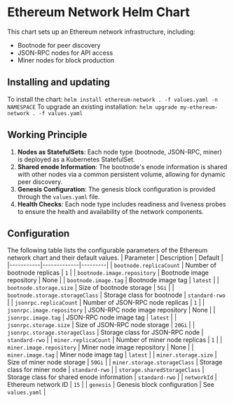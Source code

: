 
# Ethereum Network Helm Chart
This chart sets up an Ethereum network infrastructure, including:
- Bootnode for peer discovery
- JSON-RPC nodes for API access
- Miner nodes for block production

## Installing and updating

To install the chart:
`helm install ethereum-network . -f values.yaml -n NAMESPACE`
To upgrade an existing installation:
`helm upgrade my-ethereum-network . -f values.yaml`

## Working Principle
1.  **Nodes as StatefulSets**: Each node type (bootnode, JSON-RPC, miner) is deployed as a Kubernetes StatefulSet.
2.  **Shared enode Information**: The bootnode's enode information is shared with other nodes via a common persistent volume, allowing for dynamic peer discovery.
3.  **Genesis Configuration**: The genesis block configuration is provided through the `values.yaml` file.
4.  **Health Checks**: Each node type includes readiness and liveness probes to ensure the health and availability of the network components.

## Configuration
The following table lists the configurable parameters of the Ethereum network chart and their default values.
| Parameter | Description | Default |
|-----------|-------------|---------|
| `bootnode.replicaCount` | Number of bootnode replicas | `1` |
| `bootnode.image.repository` | Bootnode image repository | None |
| `bootnode.image.tag` | Bootnode image tag | `latest` |
| `bootnode.storage.size` | Size of bootnode storage | `5Gi` |
| `bootnode.storage.storageClass` | Storage class for bootnode | `standard-rwo` |
| `jsonrpc.replicaCount` | Number of JSON-RPC node replicas | `1` |
| `jsonrpc.image.repository` | JSON-RPC node image repository | None |
| `jsonrpc.image.tag` | JSON-RPC node image tag | `latest` |
| `jsonrpc.storage.size` | Size of JSON-RPC node storage | `20Gi` |
| `jsonrpc.storage.storageClass` | Storage class for JSON-RPC node | `standard-rwo` |
| `miner.replicaCount` | Number of miner node replicas | `1` |
| `miner.image.repository` | Miner node image repository | None |
| `miner.image.tag` | Miner node image tag | `latest` |
| `miner.storage.size` | Size of miner node storage | `50Gi` |
| `miner.storage.storageClass` | Storage class for miner node | `standard-rwo` |
| `storage.sharedStorageClass` | Storage class for shared enode information | `standard-rwo` |
| `networkId` | Ethereum network ID | `15` |
| `genesis` | Genesis block configuration | See `values.yaml` |